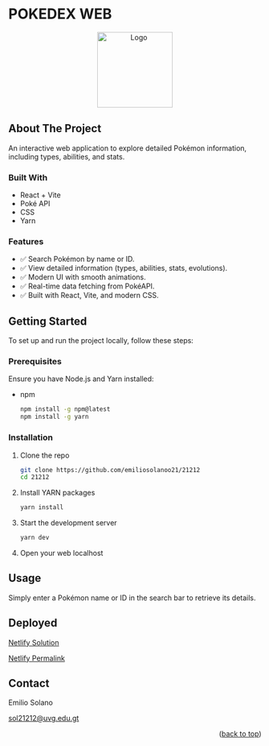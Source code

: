 <a id="readme-top"></a>

# POKEDEX WEB
<div align="center">
  <a href="https://github.com/github_username/repo_name">
    <img src="https://www.techspot.com/images2/news/bigimage/2024/02/2024-02-09-image-25.jpg" alt="Logo" height="150">
  </a>
</div>

<!-- ABOUT THE PROJECT -->
## About The Project

An interactive web application to explore detailed Pokémon information, including types, abilities, and stats.

### Built With

* React + Vite
* Poké API
* CSS
* Yarn

### Features
* ✅ Search Pokémon by name or ID.
* ✅ View detailed information (types, abilities, stats, evolutions).
* ✅ Modern UI with smooth animations.
* ✅ Real-time data fetching from PokéAPI.
* ✅ Built with React, Vite, and modern CSS.

<!-- GETTING STARTED -->
## Getting Started

To set up and run the project locally, follow these steps:

### Prerequisites

Ensure you have Node.js and Yarn installed:
* npm
  ```sh
  npm install -g npm@latest
  npm install -g yarn
  ```

### Installation

1. Clone the repo
   ```sh
   git clone https://github.com/emiliosolanoo21/21212
   cd 21212
   ```
2. Install YARN packages
   ```sh
   yarn install
   ```
3. Start the development server
   ```sh
   yarn dev
   ```
4. Open your web localhost

<!-- USAGE EXAMPLES -->
## Usage

Simply enter a Pokémon name or ID in the search bar to retrieve its details.

## Deployed
<p align="left"><a href="https://jolly-axolotl-a888fe.netlify.app/">Netlify Solution</a></p> 

<p align="left"><a href="https://67c2f3d42c248bf71cfafe96--jolly-axolotl-a888fe.netlify.app/">Netlify Permalink</a></p> 

<!-- CONTACT -->
## Contact

Emilio Solano

sol21212@uvg.edu.gt

<p align="right">(<a href="#readme-top">back to top</a>)</p>